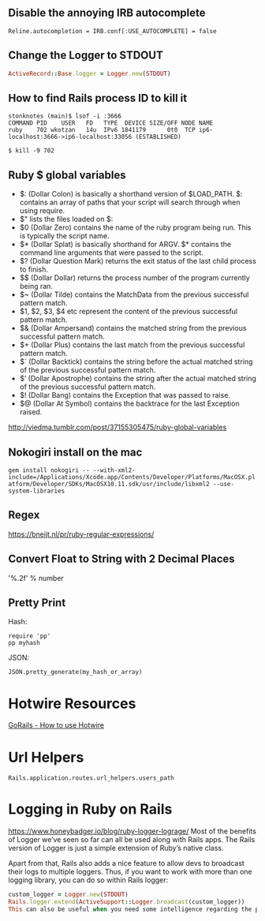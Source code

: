## Disable the annoying IRB autocomplete

```
Reline.autocompletion = IRB.conf[:USE_AUTOCOMPLETE] = false
```




## Change the Logger to STDOUT

```ruby
ActiveRecord::Base.logger = Logger.new(STDOUT)
```
## How to find Rails process ID to kill it

```
stonknotes (main)$ lsof -i :3666
COMMAND PID    USER   FD   TYPE  DEVICE SIZE/OFF NODE NAME
ruby    702 wkotzan   14u  IPv6 1841179      0t0  TCP ip6-localhost:3666->ip6-localhost:33056 (ESTABLISHED)

$ kill -9 702
```



## Ruby $ global variables

* $: (Dollar Colon) is basically a shorthand version of $LOAD_PATH. $: contains an array of paths that your script will search through when using require.
* $" lists the files loaded on $: 
* $0 (Dollar Zero) contains the name of the ruby program being run. This is typically the script name.
* $* (Dollar Splat) is basically shorthand for ARGV. $* contains the command line arguments that were passed to the script.
* $? (Dollar Question Mark) returns the exit status of the last child process to finish.
* $$ (Dollar Dollar) returns the process number of the program currently being ran.
* $~ (Dollar Tilde) contains the MatchData from the previous successful pattern match.
* $1, $2, $3, $4 etc represent the content of the previous successful pattern match.
* $& (Dollar Ampersand) contains the matched string from the previous successful pattern match.
* $+ (Dollar Plus) contains the last match from the previous successful pattern match.
* $` (Dollar Backtick) contains the string before the actual matched string of the previous successful pattern match.
* $’ (Dollar Apostrophe) contains the string after the actual matched string of the previous successful pattern match.
* $! (Dollar Bang) contains the Exception that was passed to raise.
* $@ (Dollar At Symbol) contains the backtrace for the last Exception raised.


http://viedma.tumblr.com/post/37155305475/ruby-global-variables

## Nokogiri install on the mac

`gem install nokogiri -- --with-xml2-include=/Applications/Xcode.app/Contents/Developer/Platforms/MacOSX.platform/Developer/SDKs/MacOSX10.11.sdk/usr/include/libxml2 --use-system-libraries`

## Regex

https://bneijt.nl/pr/ruby-regular-expressions/

## Convert Float to String with 2 Decimal Places

'%.2f' % number

## Pretty Print

Hash:
```
require 'pp'
pp myhash
```

JSON:
```
JSON.pretty_generate(my_hash_or_array)
```

# Hotwire Resources

[GoRails - How to use Hotwire](https://www.youtube.com/watch?v=Qp6sxgjA-xY&feature=emb_logo)

# Url Helpers

`Rails.application.routes.url_helpers.users_path`


# Logging in Ruby on Rails

https://www.honeybadger.io/blog/ruby-logger-lograge/
Most of the benefits of Logger we’ve seen so far can all be used along with Rails apps. The Rails version of Logger is just a simple extension of Ruby’s native class.

Apart from that, Rails also adds a nice feature to allow devs to broadcast their logs to multiple loggers. Thus, if you want to work with more than one logging library, you can do so within Rails logger:

```ruby
custom_logger = Logger.new(STDOUT)
Rails.logger.extend(ActiveSupport::Logger.broadcast(custom_logger))
This can also be useful when you need some intelligence regarding the places your logs should go. Some parts of your app may need logs in different locations or different formats.
```